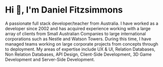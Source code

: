 # Hi 👋, I'm Daniel Fitzsimmons

A passionate full stack developer/teacher from Australia. I have worked as a developer since 2002 and has acquired experience working with a large array of clients from Small Australian Companies to large international corporations such as Nestle and Watson Towers. During this time, I have managed teams working on large corporate projects from concepts through to deployment. My areas of expertise include UX & UI, Relation Databases, Non Relation Databases, API Design, Client-Side Development, 3D Game Development and Server-Side Development.
